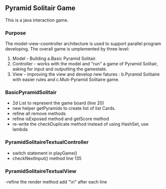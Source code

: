 ## Pyramid Solitair Game
This is a java interaction game.

### Purpose
The model-view-coontroller architecture is used to support parallel program developing. The overall game is umplemented by three level: 
1) Model - Building a.Basic Pyramid Solitair. 
2) Controller - works with the model and "run" a game of Pyramid Solitair, asking for input and outputting the gamestate. 
3) View - improving the view and develop new fatures : b.Pyramid Solitaire with easier rules and c.Muti-Pyramid Solitaire game.

### BasicPyramidSolitair
- 2d List to represent the game board (line 20)
- new helper getPyramids to create list of list Cards.
- refine all remove methods
- refine isExposed method and getScore method
- re-write the checkDuplicate method instead of using HashSet, use lambda

### PyramidSolitaireTextualController
- switch statement in playGame()
- checkNextInput() method line 135

### PyramidSolitaireTextualView
-refine the render method add "\n" after each line
